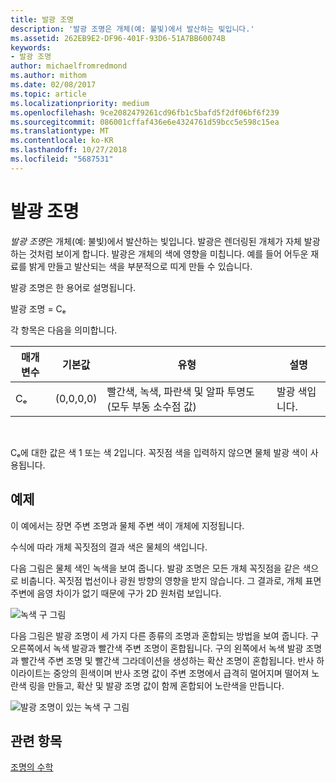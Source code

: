 ```yaml
---
title: 발광 조명
description: '발광 조명은 개체(예: 불빛)에서 발산하는 빛입니다.'
ms.assetid: 262EB9E2-DF96-401F-93D6-51A7BB60074B
keywords:
- 발광 조명
author: michaelfromredmond
ms.author: mithom
ms.date: 02/08/2017
ms.topic: article
ms.localizationpriority: medium
ms.openlocfilehash: 9ce2082479261cd96fb1c5bafd5f2df06bf6f239
ms.sourcegitcommit: 086001cffaf436e6e4324761d59bcc5e598c15ea
ms.translationtype: MT
ms.contentlocale: ko-KR
ms.lasthandoff: 10/27/2018
ms.locfileid: "5687531"
---
```

# <a name="emissive-lighting"></a>발광 조명


*발광 조명*은 개체(예: 불빛)에서 발산하는 빛입니다. 발광은 렌더링된 개체가 자체 발광하는 것처럼 보이게 합니다. 발광은 개체의 색에 영향을 미칩니다. 예를 들어 어두운 재료를 밝게 만들고 발산되는 색을 부분적으로 띠게 만들 수 있습니다.

발광 조명은 한 용어로 설명됩니다.

발광 조명 = Cₑ

각 항목은 다음을 의미합니다.

| 매개 변수 | 기본값 | 유형                                                                 | 설명     |
|-----------|---------------|----------------------------------------------------------------------|-----------------|
| Cₑ        | (0,0,0,0)     | 빨간색, 녹색, 파란색 및 알파 투명도(모두 부동 소수점 값) | 발광 색입니다. |

 

Cₑ에 대한 값은 색 1 또는 색 2입니다. 꼭짓점 색을 입력하지 않으면 물체 발광 색이 사용됩니다.

## <a name="span-idexamplespanspan-idexamplespanspan-idexamplespanexample"></a><span id="Example"></span><span id="example"></span><span id="EXAMPLE"></span>예제


이 예에서는 장면 주변 조명과 물체 주변 색이 개체에 지정됩니다.

수식에 따라 개체 꼭짓점의 결과 색은 물체의 색입니다.

다음 그림은 물체 색인 녹색을 보여 줍니다. 발광 조명은 모든 개체 꼭짓점을 같은 색으로 비춥니다. 꼭짓점 법선이나 광원 방향의 영향을 받지 않습니다. 그 결과로, 개체 표면 주변에 음영 차이가 없기 때문에 구가 2D 원처럼 보입니다.

![녹색 구 그림](images/lighte.jpg)

다음 그림은 발광 조명이 세 가지 다른 종류의 조명과 혼합되는 방법을 보여 줍니다. 구 오른쪽에서 녹색 발광과 빨간색 주변 조명이 혼합됩니다. 구의 왼쪽에서 녹색 발광 조명과 빨간색 주변 조명 및 빨간색 그라데이션을 생성하는 확산 조명이 혼합됩니다. 반사 하이라이트는 중앙의 흰색이며 반사 조명 값이 주변 조명에서 급격히 멀어지며 떨어져 노란색 링을 만들고, 확산 및 발광 조명 값이 함께 혼합되어 노란색을 만듭니다.

![발광 조명이 있는 녹색 구 그림](images/lightadse.jpg)

## <a name="span-idrelated-topicsspanrelated-topics"></a><span id="related-topics"></span>관련 항목


[조명의 수학](mathematics-of-lighting.md)

 

 





